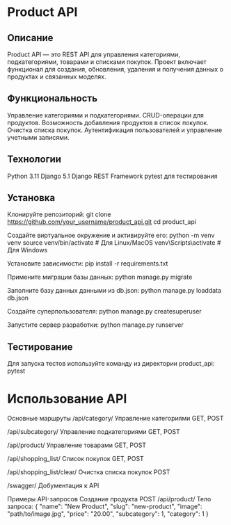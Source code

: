 # Product API
## Описание
Product API — это REST API для управления категориями, подкатегориями, товарами и списками покупок. Проект включает функционал для создания, обновления, удаления и получения данных о продуктах и связанных моделях.

## Функциональность
Управление категориями и подкатегориями.
CRUD-операции для продуктов.
Возможность добавления продуктов в список покупок.
Очистка списка покупок.
Аутентификация пользователей и управление учетными записями.
## Технологии
Python 3.11
Django 5.1
Django REST Framework
pytest для тестирования
## Установка

Клонируйте репозиторий:
git clone https://github.com/your_username/product_api.git
cd product_api

Создайте виртуальное окружение и активируйте его:
python -m venv venv
source venv/bin/activate  # Для Linux/MacOS
venv\Scripts\activate     # Для Windows

Установите зависимости:
pip install -r requirements.txt

Примените миграции базы данных:
python manage.py migrate

Заполните базу данных данными из db.json:
python manage.py loaddata db.json

Создайте суперпользователя:
python manage.py createsuperuser

Запустите сервер разработки:
python manage.py runserver

## Тестирование
Для запуска тестов используйте команду из директории product_api:
pytest

# Использование API
Основные маршруты
/api/category/	Управление категориями	GET, POST

/api/subcategory/	Управление подкатегориями	GET, POST

/api/product/	Управление товарами	GET, POST

/api/shopping_list/	Список покупок	GET, POST

/api/shopping_list/clear/	Очистка списка покупок	POST

/swagger/ Добументация к API

Примеры API-запросов
Создание продукта
POST /api/product/
Тело запроса:
{
    "name": "New Product",
    "slug": "new-product",
    "image": "path/to/image.jpg",
    "price": "20.00",
    "subcategory": 1,
    "category": 1
}
